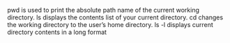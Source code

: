 pwd is used to print the absolute path name of the current working directory.
ls displays the contents list of your current directory.
cd changes the working directory to the user’s home directory.
ls -l displays current directory contents in a long format
